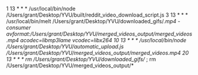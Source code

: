 1 13 * * * /usr/local/bin/node /Users/grant/Desktop/YVU/built/reddit_video_download_script.js
3 13 * * * /usr/local/bin/melt /Users/grant/Desktop/YVU/downloaded_gifs/*.mp4 -consumer avformat:/Users/grant/Desktop/YVU/merged_videos_output/merged_videos.mp4 acodec=libmp3lame vcodec=libx264
10 13 * * * /usr/local/bin/node /Users/grant/Desktop/YVU/automatic_upload.js /Users/grant/Desktop/YVU/merged_videos_output/merged_videos.mp4
20 13 * * * rm /Users/grant/Desktop/YVU/downloaded_gifs/* ; rm /Users/grant/Desktop/YVU/merged_videos_output/*